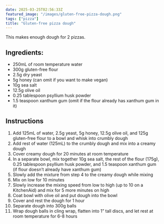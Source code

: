 ```yaml
---
date: 2025-03-25T02:56:33Z
featured_image: "/images/gluten-free-pizza-dough.png"
tags: ["pizza"]
title: "Gluten-free pizza dough"
---
```


This makes enough dough for 2 pizzas.


## Ingredients:

* 250mL of room temperature water
* 300g gluten-free flour
* 2.5g dry yeast
* 5g honey (can omit if you want to make vegan)
* 10g sea salt
* 12.5g olive oil
* 0.25 tablespoon psyllium husk powder
* 1.5 teaspoon xanthum gum (omit if the flour already has xanthum gum in it)


## Instructions

1. Add 125mL of water, 2.5g yeast, 5g honey, 12.5g olive oil, and 125g gluten-free flour to a bowl and whisk into crumbly dough
2. Add rest of water (125mL) to the crumbly dough and mix into a creamy dough
3. Cover creamy dough for 20 minutes at room temperature
4. In a separate bowl, mix together 10g sea salt, the rest of the flour (175g), 0.25 tablespoon psyllium husk powder, and 1.5 teaspoon xanthum gum (if flour doesn’t already have xanthum gum)
5. Slowly add the mixture from step 4 to the creamy dough while mixing
6. Mix on low for 10 minutes
7. Slowly increase the mixing speed from low to high (up to 10 on a KitchenAid) and mix for 5 more minutes on high
8. Coat bowl with olive oil and put dough into the bowl
9. Cover and rest the dough for 1 hour
10. Separate dough into 300g balls
11. Wrap dough balls in cling wrap, flatten into 1” tall discs, and let rest at room temperature for 6-8 hours
